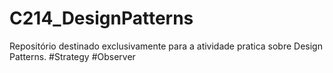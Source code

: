 # C214_DesignPatterns
Repositório destinado exclusivamente para a atividade pratica sobre Design Patterns.
#Strategy
#Observer
